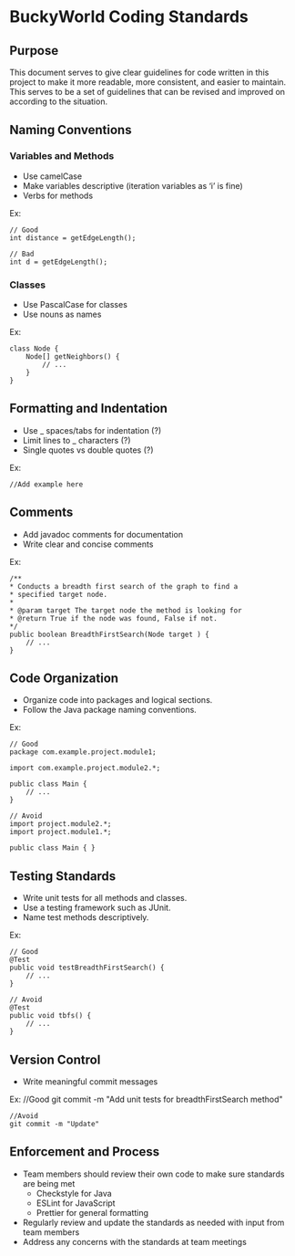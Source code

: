# BuckyWorld Coding Standards

## Purpose

This document serves to give clear guidelines for code written in this project to make it more readable, more consistent, and easier to maintain. This serves to be a set of guidelines that can be revised and improved on according to the situation.

## Naming Conventions

### Variables and Methods

- Use camelCase
- Make variables descriptive (iteration variables as ‘i’ is fine)
- Verbs for methods

Ex: 

	// Good
	int distance = getEdgeLength();

	// Bad
	int d = getEdgeLength();

### Classes
- Use PascalCase for classes
- Use nouns as names

Ex: 

	class Node {
		Node[] getNeighbors() {
			// ...
		}
	}

## Formatting and Indentation

- Use _ spaces/tabs for indentation (?)
- Limit lines to _ characters (?)
- Single quotes vs double quotes (?)

Ex: 

	//Add example here


## Comments
- Add javadoc comments for documentation
- Write clear and concise comments

Ex: 

	/**
	* Conducts a breadth first search of the graph to find a 
	* specified target node.
	* 
	* @param target The target node the method is looking for
	* @return True if the node was found, False if not.
	*/
	public boolean BreadthFirstSearch(Node target ) {
		// ...
	}

## Code Organization
- Organize code into packages and logical sections.
- Follow the Java package naming conventions.

Ex: 

	// Good
	package com.example.project.module1;

	import com.example.project.module2.*;

	public class Main {
		// ...
	}

	// Avoid
	import project.module2.*;
	import project.module1.*;

	public class Main { }


## Testing Standards
- Write unit tests for all methods and classes.
- Use a testing framework such as JUnit.
- Name test methods descriptively.

Ex: 

	// Good
	@Test
	public void testBreadthFirstSearch() {
		// ...
	}

	// Avoid
	@Test
	public void tbfs() {
		// ...
	}

## Version Control
- Write meaningful commit messages

Ex: 
	//Good
	git commit -m "Add unit tests for breadthFirstSearch method"

	//Avoid
	git commit -m "Update"

## Enforcement and Process
- Team members should review their own code to make sure standards are being met
	- Checkstyle for Java 
	- ESLint for JavaScript
	- Prettier for general formatting
- Regularly review and update the standards as needed with input from team members
- Address any concerns with the standards at team meetings

